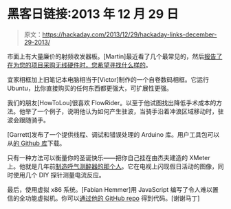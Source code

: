# 黑客日链接:2013 年 12 月 29 日

> 原文：<https://hackaday.com/2013/12/29/hackaday-links-december-29-2013/>

市面上有大量廉价的射频收发器板。[Martin]最近看了几个最常见的，然后[报告了在为您的项目采购无线硬件时，您希望寻找什么样的](http://www.martinmelchior.be/2013/12/golden-rules-when-buying-rf-receiver.html)。

宜家相框加上旧笔记本电脑相当于[Victor]制作的一个自卷数码相框。它运行 Ubuntu，比你直接购买的任何东西都更强大，可扩展性更强。

我们的朋友[HowToLou]很喜欢 FlowRider。以至于他试图找出降低手术成本的方法。他举了一个例子，说明他认为如何产生驻波，当骑手沿着冲浪区域移动时，驻波会跟随骑手。

[Garrett]发布了一个提供线程、调试和错误处理的 Arduino 库。用户工具包可以从[的 Github 库](https://github.com/cloudformdesign/usertools)下载。

只有一种方法可以衡量你的圣诞快乐——把你自己挂在由杰夫建造的 XMeter 上。他就是几年前[制造呼气测醉器的那个人](http://hackaday.com/2010/12/16/diy-breathalyzer-may-be-the-hit-of-the-party/)。它在电视上闪现假日活动的图像，同时使用几个 DIY 探针测量电流反应。

最后，使用虚拟 x86 系统。[Fabian Hemmer]用 JavaScript 编写了令人难以置信的全功能虚拟机。你可以[通过他的 GitHub repo](https://github.com/copy/v86) 得到代码。[谢谢马丁]
